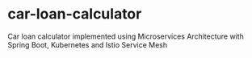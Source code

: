 # car-loan-calculator
Car loan calculator implemented using Microservices Architecture with Spring Boot, Kubernetes and Istio Service Mesh

